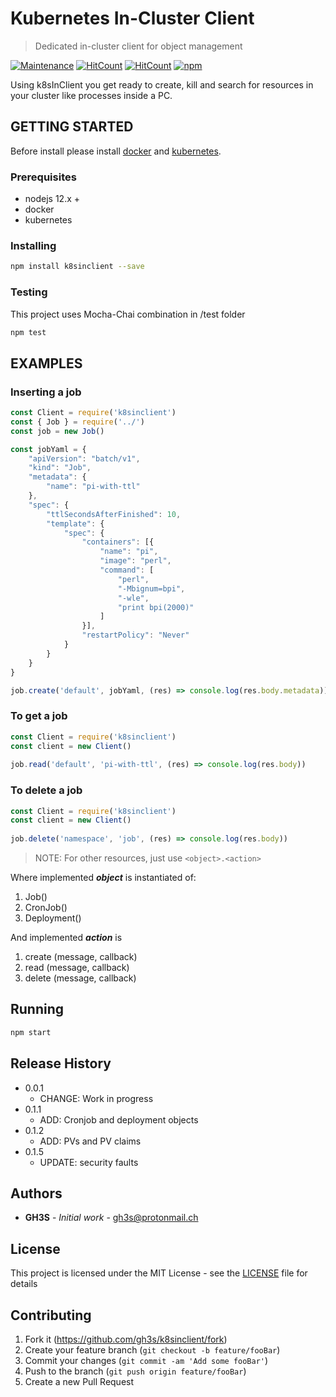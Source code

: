 # Kubernetes In-Cluster Client

> Dedicated in-cluster client for object management

[![Maintenance](https://img.shields.io/badge/Maintained%3F-yes-green.svg)](https://github.com/gh3s/k8sinclient/graphs/commit-activity)
[![HitCount](https://img.shields.io/github/issues/gh3s/4crud/total.svg)](http://hits.dwyl.io/GH3S/K8SINCLIENT)
[![HitCount](http://hits.dwyl.io/GH3S/K8SINCLIENT.svg)](http://hits.dwyl.io/GH3S/K8SINCLIENT)
[![npm](https://img.shields.io/npm/dw/k8sinclient)](https://www.npmjs.com/package/k8sinclient)

Using k8sInClient you get ready to create, kill and search for resources in your cluster like processes inside a PC.

## GETTING STARTED

Before install please install [docker](https://docs.docker.com/get-docker/) and [kubernetes](https://kubernetes.io/docs/setup/).

### Prerequisites

* nodejs 12.x +
* docker
* kubernetes

### Installing

```sh
npm install k8sinclient --save
```

### Testing

This project uses Mocha-Chai combination in /test folder
```sh
npm test
```

## EXAMPLES
### Inserting a job

```javascript
const Client = require('k8sinclient')
const { Job } = require('../')
const job = new Job()

const jobYaml = {
    "apiVersion": "batch/v1",
    "kind": "Job",
    "metadata": {
        "name": "pi-with-ttl"
    },
    "spec": {
        "ttlSecondsAfterFinished": 10,
        "template": {
            "spec": {
                "containers": [{
                    "name": "pi",
                    "image": "perl",
                    "command": [
                        "perl",
                        "-Mbignum=bpi",
                        "-wle",
                        "print bpi(2000)"
                    ]
                }],
                "restartPolicy": "Never"
            }
        }
    }
}

job.create('default', jobYaml, (res) => console.log(res.body.metadata))

```
### To get a job
```javascript
const Client = require('k8sinclient')
const client = new Client()
  
job.read('default', 'pi-with-ttl', (res) => console.log(res.body))
```

### To delete a job
```javascript
const Client = require('k8sinclient')
const client = new Client()
  
job.delete('namespace', 'job', (res) => console.log(res.body))
```

>NOTE: For other resources, just use ``` <object>.<action> ```

Where implemented ***object*** is instantiated of:
1. Job()
2. CronJob()
3. Deployment()

And implemented ***action*** is
1. create (message, callback)
2. read (message, callback)
3. delete (message, callback)

## Running

```sh
npm start
```

## Release History

* 0.0.1
    * CHANGE: Work in progress
* 0.1.1
    * ADD: Cronjob and deployment objects
* 0.1.2
	* ADD: PVs and PV claims
* 0.1.5
	* UPDATE: security faults

## Authors

* **GH3S** - *Initial work*  - gh3s@protonmail.ch

## License

This project is licensed under the MIT License - see the [LICENSE](LICENSE) file for details

## Contributing
1. Fork it (<https://github.com/gh3s/k8sinclient/fork>)
2. Create your feature branch (`git checkout -b feature/fooBar`)
3. Commit your changes (`git commit -am 'Add some fooBar'`)
4. Push to the branch (`git push origin feature/fooBar`)
5. Create a new Pull Request
